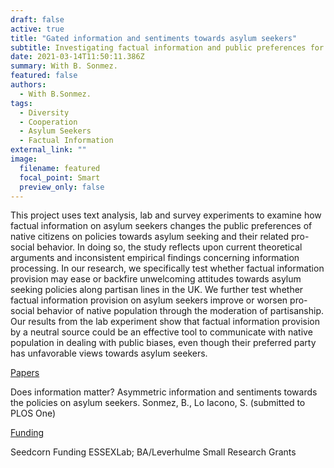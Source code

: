 ```yaml
---
draft: false
active: true
title: "Gated information and sentiments towards asylum seekers"
subtitle: Investigating factual information and public preferences for asylum seekers
date: 2021-03-14T11:50:11.386Z
summary: With B. Sonmez.
featured: false
authors:
  - With B.Sonmez.
tags:
  - Diversity
  - Cooperation
  - Asylum Seekers
  - Factual Information
external_link: ""
image:
  filename: featured
  focal_point: Smart
  preview_only: false
---
```

This project uses text analysis, lab and survey experiments to examine how factual information on asylum seekers changes the public preferences of native citizens on policies towards asylum seeking and their related pro-social behavior. In doing so, the study reflects upon current theoretical arguments and inconsistent empirical findings concerning information processing. In our research, we specifically test whether factual information provision may ease or backfire unwelcoming attitudes towards asylum seeking policies along partisan lines in the UK. We further test whether factual information provision on asylum seekers improve or worsen pro-social behavior of native population through the moderation of partisanship. Our results from the lab experiment show that factual information provision by a neutral source could be an effective tool to communicate with native population in dealing with public biases, even though their preferred party has unfavorable views towards asylum seekers.

<u>Papers</u> 

Does information matter? Asymmetric information and sentiments towards the policies on asylum seekers.
Sonmez, B., Lo Iacono, S. (submitted to PLOS One) 

<u>Funding</u> 

Seedcorn Funding ESSEXLab; BA/Leverhulme Small Research Grants
